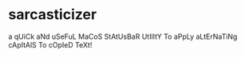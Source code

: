 # sarcasticizer
a qUiCk aNd uSeFuL MaCoS StAtUsBaR UtIlItY To aPpLy aLtErNaTiNg cApItAlS To cOpIeD TeXt! 
